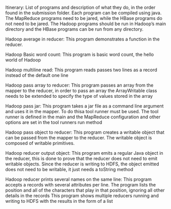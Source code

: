 Itinerary:
List of programs and description of what they do, in the order found in the submission folder.
Each program can be compiled using java. The MapReduce programs need to be jared, while
the HBase programs do not need to be jared. The Hadoop programs should be run in Hadoop’s main 
directory and the HBase programs can be run from any directory.


Hadoop average in reducer:
This program demonstrates a function in the reducer.

Hadoop Basic word count:
This program is basic word count, the hello world of Hadoop

Hadoop multiline read:
This program reads passes two lines as a record instead of the default one line

Hadoop pass array to reducer:
This program passes an array from the mapper to the reducer, in order to pass an array the
ArrayWritable class needs to be extended to specify the type of values stored in the array

Hadoop pass jar:
This program takes a jar file as a command line argument and uses it in the mapper. To do
thisa tool runner must be used. The tool runner is defined in the main and the MapReduce
configuration and other options are set in the tool runners run method

Hadoop pass object to reducer:
This program creates a writable object that can be passed from the mapper to the reducer.
The writable object is composed of writable primitives.

Hadoop reducer output object:
This program emits a regular Java object in the reducer, this is done to prove that the reducer
does not need to emit writable objects. Since the reducer is writing to HDFS, the object
emitted does not need to be writable, it just needs a toString method

Hadoop reducer prints several names on the same line:
This program accepts a records with several attributes per line. The program lists the position
and all of the characters that play in that position, ignoring all other details in the records This
program shows multiple reducers running and writing to HDFS with the results in the form of a
list
